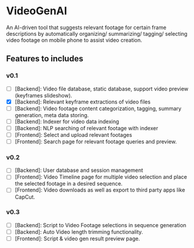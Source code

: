 # VideoGenAI
An AI-driven tool that suggests relevant footage for certain frame descriptions by automatically organizing/ summarizing/ tagging/ selecting video footage on mobile phone to assist video creation.

## Features to includes

### v0.1
- [ ] [Backend]: Video file database, static database, support video preview (keyframes slideshow).
- [x] [Backend]: Relevant keyframe extractions of video files
- [ ] [Backend]: Video footage content categorization, tagging, summary generation, meta data storing.
- [ ] [Backend]: Indexer for video data indexing
- [ ] [Backend]: NLP searching of relevant footage with indexer
- [ ] [Frontend]: Select and upload relevant footages
- [ ] [Frontend]: Search page for relevant footage queries and preview.

### v0.2
- [ ] [Backend]: User database and session management
- [ ] [Frontend]: Video Timeline page for multiple video selection and place the selected footage in a desired sequence.
- [ ] [Frontend]: Video downloads as well as export to third party apps like CapCut.

### v0.3
- [ ] [Backend]: Script to Video Footage selections in sequence generation
- [ ] [Backend]: Auto Video length trimming functionality.
- [ ] [Frontend]: Script & video gen result preview page.
